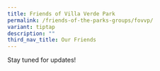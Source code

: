 ```yaml
---
title: Friends of Villa Verde Park
permalink: /friends-of-the-parks-groups/fovvp/
variant: tiptap
description: ""
third_nav_title: Our Friends
---
```

<p>Stay tuned for updates!</p>